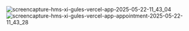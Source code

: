 ![screencapture-hms-xi-gules-vercel-app-2025-05-22-11_43_04](https://github.com/user-attachments/assets/3bf10030-5adf-492d-9cf0-e92e302e2118)
![screencapture-hms-xi-gules-vercel-app-appointment-2025-05-22-11_43_28](https://github.com/user-attachments/assets/494b8eff-618a-43d1-bf56-7e075732a31f)
